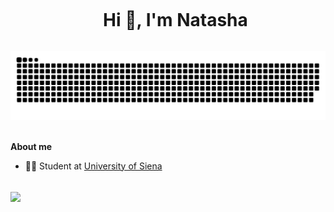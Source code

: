 <div id="user-content-toc">
  <ul align="center">
    <summary><h1 style="display: inline-block">Hi 👋, I'm Natasha</h1></summary>
  </ul>
</div>

<div align="center">
  <img  src="https://github.com/1999AZZAR/1999AZZAR/blob/main/resources/img/grid-snake.svg"
       alt="snake" /></a>
</div>

<br>

**About me**

- 👩‍🎓 Student at [University of Siena](https://www.unisi.it/)



<br />
<img align="center" src="https://github-readme-stats.vercel.app/api/top-langs/?username=nssharmaofficial&layout=compact&theme=buefy&hide_border=false" />
<br />


